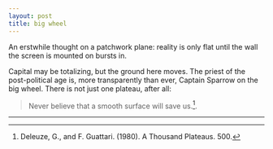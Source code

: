 ```yaml
---
layout: post
title: big wheel
---
```


An erstwhile thought on a patchwork plane: reality is only flat until the wall the screen is mounted on bursts in.

Capital may be totalizing, but the ground here moves. The priest of the post-political age is, more transparently than ever, Captain Sparrow on the big wheel. There is not just one plateau, after all:

> Never believe that a smooth surface will save us.[^1].

---

[^1]: Deleuze, G., and F. Guattari. (1980). A Thousand Plateaus. 500.
